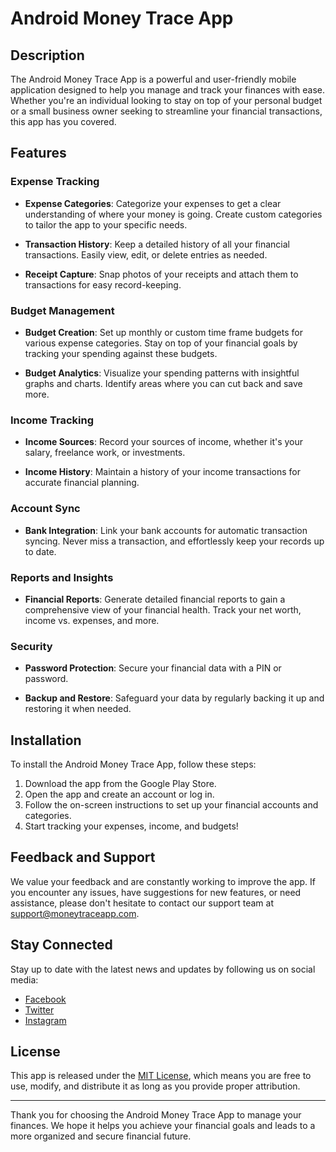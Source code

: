 # Android Money Trace App

## Description

The Android Money Trace App is a powerful and user-friendly mobile application designed to help you manage and track your finances with ease. Whether you're an individual looking to stay on top of your personal budget or a small business owner seeking to streamline your financial transactions, this app has you covered.

## Features

### Expense Tracking

- **Expense Categories**: Categorize your expenses to get a clear understanding of where your money is going. Create custom categories to tailor the app to your specific needs.

- **Transaction History**: Keep a detailed history of all your financial transactions. Easily view, edit, or delete entries as needed.

- **Receipt Capture**: Snap photos of your receipts and attach them to transactions for easy record-keeping.

### Budget Management

- **Budget Creation**: Set up monthly or custom time frame budgets for various expense categories. Stay on top of your financial goals by tracking your spending against these budgets.

- **Budget Analytics**: Visualize your spending patterns with insightful graphs and charts. Identify areas where you can cut back and save more.

### Income Tracking

- **Income Sources**: Record your sources of income, whether it's your salary, freelance work, or investments.

- **Income History**: Maintain a history of your income transactions for accurate financial planning.

### Account Sync

- **Bank Integration**: Link your bank accounts for automatic transaction syncing. Never miss a transaction, and effortlessly keep your records up to date.

### Reports and Insights

- **Financial Reports**: Generate detailed financial reports to gain a comprehensive view of your financial health. Track your net worth, income vs. expenses, and more.

### Security

- **Password Protection**: Secure your financial data with a PIN or password.

- **Backup and Restore**: Safeguard your data by regularly backing it up and restoring it when needed.

## Installation

To install the Android Money Trace App, follow these steps:

1. Download the app from the Google Play Store.
2. Open the app and create an account or log in.
3. Follow the on-screen instructions to set up your financial accounts and categories.
4. Start tracking your expenses, income, and budgets!

## Feedback and Support

We value your feedback and are constantly working to improve the app. If you encounter any issues, have suggestions for new features, or need assistance, please don't hesitate to contact our support team at [support@moneytraceapp.com](mailto:support@moneytraceapp.com).

## Stay Connected

Stay up to date with the latest news and updates by following us on social media:

- [Facebook](https://www.facebook.com/moneytraceapp)
- [Twitter](https://twitter.com/moneytraceapp)
- [Instagram](https://www.instagram.com/moneytraceapp)

## License

This app is released under the [MIT License](LICENSE), which means you are free to use, modify, and distribute it as long as you provide proper attribution.

---

Thank you for choosing the Android Money Trace App to manage your finances. We hope it helps you achieve your financial goals and leads to a more organized and secure financial future.
